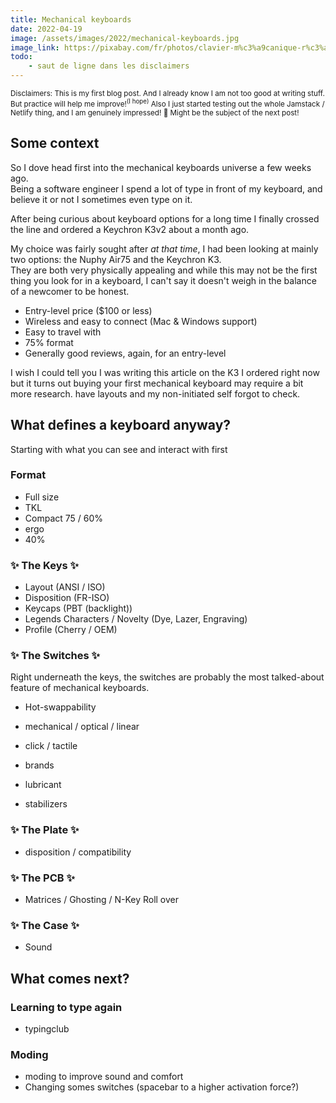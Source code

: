```yaml
---
title: Mechanical keyboards
date: 2022-04-19
image: /assets/images/2022/mechanical-keyboards.jpg
image_link: https://pixabay.com/fr/photos/clavier-m%c3%a9canique-r%c3%a9tro-mise-%c3%a0-plat-6617903/
todo:
    - saut de ligne dans les disclaimers
---
```


<sub>
Disclaimers:
</sub>

<sub>
This is my first blog post. And I already know I am not too good at writing stuff. But practice will help me improve!<sup>(I hope)</sup>
</sub>

<sub>
Also I just started testing out the whole Jamstack / Netlify thing, and I am genuinely impressed! 🤯 Might be the subject of the next post!
</sub>

## Some context

So I dove head first into the mechanical keyboards universe a few weeks ago.  
Being a software engineer I spend a lot of type in front of my keyboard, and believe it or not I sometimes even type on it.

After being curious about keyboard options for a long time I finally crossed the line and ordered a Keychron K3v2 about a month ago.

My choice was fairly sought after <em>at that time</em>, I had been looking at mainly two options: the Nuphy Air75 and the Keychron K3.  
They are both very physically appealing and while this may not be the first thing you look for in a keyboard, I can't say it doesn't weigh in the balance of a newcomer to be honest.

-   Entry-level price ($100 or less)
-   Wireless and easy to connect (Mac & Windows support)
-   Easy to travel with
-   75% format
-   Generally good reviews, again, for an entry-level

I wish I could tell you I was writing this article on the K3 I ordered right now but it turns out buying your first mechanical keyboard may require a bit more research.
have layouts and my non-initiated self forgot to check.

## What defines a keyboard anyway?

Starting with what you can see and interact with first

### Format

-   Full size
-   TKL
-   Compact 75 / 60%
-   ergo
-   40%

### ✨ The Keys ✨

-   Layout (ANSI / ISO)
-   Disposition (FR-ISO)
-   Keycaps (PBT (backlight))
-   Legends Characters / Novelty (Dye, Lazer, Engraving)
-   Profile (Cherry / OEM)

### ✨ The Switches ✨

Right underneath the keys, the switches are probably the most talked-about feature of mechanical keyboards.

-   Hot-swappability
-   mechanical / optical / linear
-   click / tactile
-   brands

-   lubricant
-   stabilizers

### ✨ The Plate ✨

-   disposition / compatibility

### ✨ The PCB ✨

-   Matrices / Ghosting / N-Key Roll over

### ✨ The Case ✨

-   Sound

## What comes next?

### Learning to type again

-   typingclub

### Moding

-   moding to improve sound and comfort
-   Changing somes switches (spacebar to a higher activation force?)

[nuphy-air75]: https://nuphy.com/products/air75
[keychron-k3v2]: https://www.keychron.com/products/keychron-k3-wireless-mechanical-keyboard
